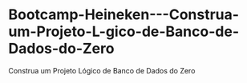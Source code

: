 # Bootcamp-Heineken---Construa-um-Projeto-L-gico-de-Banco-de-Dados-do-Zero
Construa um Projeto Lógico de Banco de Dados do Zero
